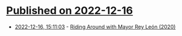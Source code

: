 # [Published on 2022-12-16](index.md)

* [2022-12-16, 15:11:03](https://news.ycombinator.com/item?id=34015376) - [Riding Around with Mayor Rey León (2020)](https://alumni.berkeley.edu/california-magazine/online/riding-around-with-mayor-rey-leon/)
